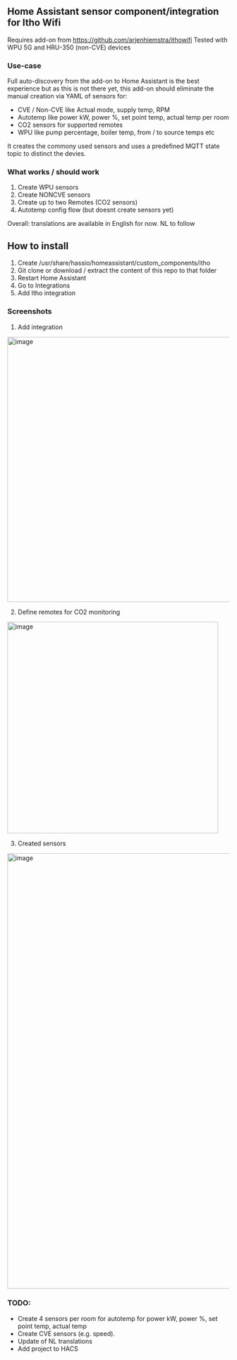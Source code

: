 ## Home Assistant sensor component/integration for Itho Wifi
Requires add-on from https://github.com/arjenhiemstra/ithowifi
Tested with WPU 5G and HRU-350 (non-CVE) devices

### Use-case
Full auto-discovery from the add-on to Home Assistant is the best experience but as this is not there yet, this add-on should eliminate the manual creation via YAML of sensors for:
* CVE / Non-CVE like Actual mode, supply temp, RPM
* Autotemp like power kW, power %, set point temp, actual temp per room
* CO2 sensors for supported remotes
* WPU like pump percentage, boiler temp, from / to source temps etc

It creates the commony used sensors and uses a predefined MQTT state topic to distinct the devies. 

### What works / should work
1. Create WPU sensors
2. Create NONCVE sensors
3. Create up to two Remotes (CO2 sensors)
4. Autotemp config flow (but doesnt create sensors yet)

Overall: translations are available in English for now. NL to follow


## How to install
1. Create /usr/share/hassio/homeassistant/custom_components/itho
2. Git clone or download / extract the content of this repo to that folder
3. Restart Home Assistant
4. Go to Integrations
5. Add Itho integration

### Screenshots
1. Add integration
<img width="599" alt="image" src="https://github.com/jasperslits/haithowifi/assets/30024136/8c2a7d99-a770-44de-bb9c-52bdd9b0740f">

2. Define remotes for CO2 monitoring
<img width="478" alt="image" src="https://github.com/jasperslits/haithowifi/assets/30024136/cc075268-0b94-42e9-9789-1bb0c4d28069">

3. Created sensors
<img width="984" alt="image" src="https://github.com/jasperslits/haithowifi/assets/30024136/652e97ad-d9f0-43a3-991b-840af8935356">

### TODO:
* Create 4 sensors per room for autotemp for power kW, power %, set point temp, actual temp
* Create CVE sensors (e.g. speed). 
* Update of NL translations
* Add project to HACS









